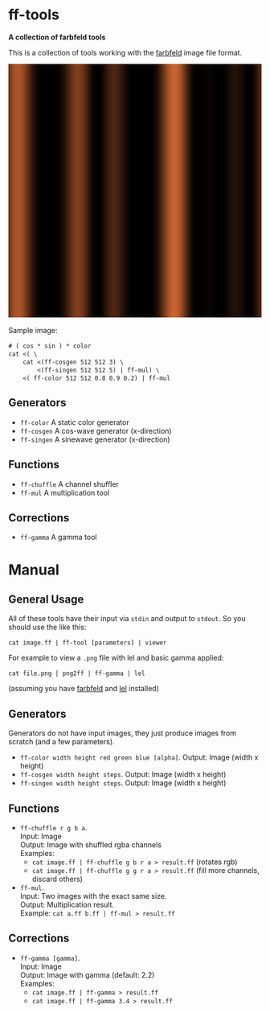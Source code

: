 ff-tools
========

**A collection of farbfeld tools**

This is a collection of tools working with the
[farbfeld](https://tools.suckless.org/farbfeld/) image file format.

![Sample image](demo.png)

Sample image:

    # ( cos * sin ) * color
    cat <( \
        cat <(ff-cosgen 512 512 3) \
            <(ff-singen 512 512 5) | ff-mul) \
        <( ff-color 512 512 0.8 0.9 0.2) | ff-mul

Generators
----------

- `ff-color` A static color generator
- `ff-cosgen` A cos-wave generator (x-direction)
- `ff-singen` A sinewave generator (x-direction)

Functions
---------

- `ff-chuffle` A channel shuffler
- `ff-mul` A multiplication tool

Corrections
-----------

- `ff-gamma` A gamma tool

Manual
======

General Usage
-------------

All of these tools have their input via `stdin` and output to `stdout`. So you
should use the like this:

    cat image.ff | ff-tool [parameters] | viewer

For example to view a `.png` file with lel and basic gamma applied:

    cat file.png | png2ff | ff-gamma | lel

(assuming you have [farbfeld](https://tools.suckless.org/farbfeld/) and
[lel](http://git.2f30.org/lel/) installed)

Generators
----------

Generators do not have input images, they just produce images from scratch
(and a few parameters).

- `ff-color width height red green blue [alpha]`. Output: Image (width x
  height)
- `ff-cosgen width height steps`. Output: Image (width x height)
- `ff-singen width height steps`. Output: Image (width x height)

Functions
---------

- `ff-chuffle r g b a`.  
  Input: Image  
  Output: Image with shuffled rgba channels  
  Examples:
  - `cat image.ff | ff-chuffle g b r a > result.ff` (rotates rgb)
  - `cat image.ff | ff-chuffle g g r a > result.ff` (fill more channels,
    discard others)
- `ff-mul`.  
  Input: Two images with the exact same size.  
  Output: Multiplication result.  
  Example: `cat a.ff b.ff | ff-mul > result.ff`

Corrections
-----------

- `ff-gamma [gamma]`.  
  Input: Image  
  Output: Image with gamma (default: 2.2)  
  Examples:
  - `cat image.ff | ff-gamma > result.ff`  
  - `cat image.ff | ff-gamma 3.4 > result.ff`
